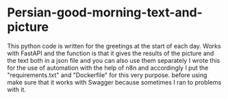 # Persian-good-morning-text-and-picture
This python code is written for the greetings at the start of each day.
Works with FastAPI and the function is that it gives the results of the picture and the text both in a json file and you can also use them separately
I wrote this for the use of automation with the help of n8n and accordingly I put the "requirements.txt" and "Dockerfile" for this very purpose.
before using make sure that it works with Swagger because sometimes I ran to problems with it.
